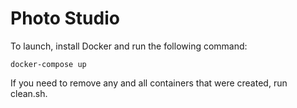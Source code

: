 # Photo Studio

To launch, install Docker and run the following command:

	docker-compose up

If you need to remove any and all containers that were created, run clean.sh.
